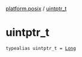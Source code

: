 [platform.posix](index.md) / [uintptr_t](./uintptr_t.md)

# uintptr_t

`typealias uintptr_t = `[`Long`](https://kotlinlang.org/api/latest/jvm/stdlib/kotlin/-long/index.html)